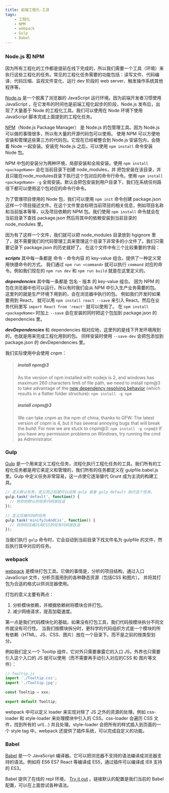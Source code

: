```yaml
---
title: 前端工程化-工具
tags:
    - 工程化
    - NPM
    - webpack
    - Gulp
    - Babel
---
```

### Node.js 和 NPM
因为所有工程化的工作都是提前在线下完成的，所以我们需要一个工具（环境）来执行这些工程化的任务。常见的工程化任务需要的功能包括：读写文件、代码编译、代码压缩、监视文件变化、运行 dev 阶段的 web server、触发操作系统其他程序等。

[Node.js](https://www.npmjs.com/) 是一个脱离了浏览器的 JavaScript 运行环境。因为前端开发者习惯使用 JavaScript ，在它发布的时间也是前端工程化起步的阶段，Node.js 发布后，出现了大量基于 Node 的工程化工具。我们可以使用在 Node 环境下使用 JavaScript 脚本完成上面提到的工程化任务。

[NPM](https://www.npmjs.com/)（Node.js Package Manager） 是 Node.js 的包管理工具。因为 Node.js 可以做的事情很多，所以有大量的开源代码包可以使用。 使用 NPM 可以方便地安装和管理这些第三方的代码包。它现在已经被整合到 Node.js 安装包内，会随着 Node 一起安装。安装完 Node.js 之后，可以使用 `npm install` 命令安装 Node 包。 

NPM 中包的安装分为两种环境，局部安装和全局安装。使用 `npm install <packageName>`  会在当前目录下创建 node_modules，并 把包安装在该目录，并且只能在node_modules目录下执行这个包对应的命令行命令。使用 `npm install <packageName> -g` 全局安装。默认会把包安装到用户目录下，我们在系统任何路径下都可以使用这个包对应的命令行命令。

为了管理项目使用的 Node 包，我们可以使用 `npm init` 命令创建 package.json 这样一个项目描述文件。在这个文件里会标明当前项目的相关信息，例如项目名称和当前版本等等，以及项目依赖的 NPM 包。我们使用 `npm install` 命令就会在当前目录下查找 package.json 然后将其中的依赖安装到当前目录的 node_modules 里。

因为有了这样一个文件，我们就可以把 node_modules 目录放到 hgignore 里了，就不需要我们的代码管理工具来管理这个目录下非常多的小文件了。我们只需要记录下 package.json 的历史就好了。
在这个文件中有三个比较重要的字段：

***scripts***
其中每一条都是 命令 - 命令内容 的 key-value 组合。提供了一种定义常用快捷命令的方式。
我们通过 `npm run <command>` 就可以执行 `command` 对应的命令。例如我们现在的 `npm run dev` 和 `npm run build` 就是在这里定义的。

***dependencies***
其中每一条都是 包名 - 版本 的 key-value 组合。
因为 NPM 的包在浏览器中也可以运行，所以有时我们会从 NPM 中引入生产业务需要的包。 这里列的就是生产环境下用到的，会在浏览器中执行的包。
例如我们开发时如果要用到 React， 就可以用 `npm install react --save` 来引入 React。然后在业务代码里写 `import React from 'react'` 就可以使用了。
在 `npm install <packageName>` 时加上 `--save` 会在安装的同时把这个包加到 package.json 的 dependencies 里。

***devDependencies***
 和 dependencies 相对应地，这里列的是线下开发环境用到的，也就是用来完成工程化用到的包。
同样安装时使用 `--save-dev` 会把包添加到 package.json 的 devDependencies 里。

我们实际使用中会使用 cnpm：
> ##### install npm@3
> As the version of npm installed with nodejs is 2, and windows has maximum 260 characters limit of file path, we need to install npm@3 to take advantage of the [new dependency resolving behavior](https://docs.npmjs.com/how-npm-works/npm3) (which results in a flatter folder structure): `npm install -g npm`
> ##### install cnpm@3
> We can take cnpm as the npm of china, thanks to GFW. The latest version of cnpm is 4, but it has several annoying bugs that will break the build. For now we are stuck to cnpm@3: `npm install -g cnpm@3`
> If you have any permission problems on Windows, try running the cmd as Administrator.
	
### Gulp
[Gulp](http://gulpjs.com/) 是一个用来定义工程化任务，流程化执行工程化任务的工具。我们所有的工程化任务都是用它来定义和管理的，我们所有的任务都定义在 gulpfile.babel.js里。Gulp 中定义任务非常容易，这一点使它逐渐替代 Grunt 成为主流的构建工具。
``` javascript
// 定义默认任务，定义完之后就可以试用 gulp 或者 gulp default 执行这个任务。
gulp.task('default', function() {
  // 将你的默认的任务代码放在这
});
	
// 定义压缩代码的任务
gulp.task('minifyJsAndCss', function() {
  // 将你的压缩JS和CSS的任务代码放在这
});
```
当我们执行 `gulp` 命令时，它会自动到当前目录下找文件名为 gulpfile 的文件，然后执行其中对应的任务。

### webpack
[webpack](http://webpack.github.io/) 是模块打包工具。它做的事情是，分析的项目结构，通过入口 JavaScript 文件，分析页面用到的各种静态资源（包括CSS 和图片）， 并将其打包为合适的格式以供浏览器使用。

打包的意义主要有两点：
1. 分析模块依赖，并根据依赖树将模块合并打包。
2. 减少网络请求，提高加载速度。

第一点是我们代码模块化的基础，如果没有打包工具，我们代码按模块拆分不同文件就没有可行性。
当我们按模块拆分时，更科学的代码组织方式是一个模块的所有依赖（HTML、JS、CSS、图片）放在一个目录下。而不是之前的按类型划分。

例如我们定义一个 Tooltip 组件，它对外只需要暴露它的入口 JS，外界也只需要引入这个入口的 JS 就可以使用（而不需要再手动引入对应的CSS 和 图片等文件）：
``` javascript
// Tooltip.js
import './Tooltip.css';
import './Tooltip.jpg';
	
const Tooltip = xxx;
 	
export default Tooltip;
```
webpack 中可以定义 loader 来实现对除了 JS 之外的资源的处理。例如 css-loader 和 style-loader 来处理模块中引入的 CSS。css-loader 会遍历 CSS 文件，找到所有的 url(...) 并且处理。style-loader 会把所有的样式插入到页面的一个 style tag 中。webpack 还提供了插件系统，可以完成自定义的功能。

### Babel
[Babel](http://babeljs.io/)  是一个 JavaScript 编译器。它可以把浏览器不支持的语法编译成浏览器支持的语法。例如将 ES6 ES7 React 等编译成 ES5，通过插件可以编译成 IE8 支持的 ES3。

Babel 提供了在线的 repl 环境， [Try it out](http://babeljs.io/repl/#?babili=false&evaluate=true&lineWrap=false&presets=es2015%2Ces2015-loose%2Creact%2Cstage-0&experimental=false&loose=false&spec=false&code=&playground=true) 。链接默认的配置是我们当前的 Babel 配置，可以在上面尝试各种语法。